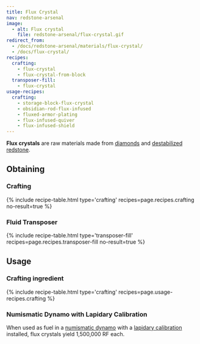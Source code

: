 ```yaml
---
title: Flux Crystal
nav: redstone-arsenal
image:
  - alt: Flux crystal
    file: redstone-arsenal/flux-crystal.gif
redirect_from:
  - /docs/redstone-arsenal/materials/flux-crystal/
  - /docs/flux-crystal/
recipes:
  crafting:
    - flux-crystal
    - flux-crystal-from-block
  transposer-fill:
    - flux-crystal
usage-recipes:
  crafting:
    - storage-block-flux-crystal
    - obsidian-rod-flux-infused
    - fluxed-armor-plating
    - flux-infused-quiver
    - flux-infused-shield
---
```


**Flux crystals** are raw materials made from
[diamonds](https://minecraft.gamepedia.com/Diamond) and [destabilized
redstone](/docs/destabilized-redstone/).


Obtaining
---------

### Crafting
{% include recipe-table.html type='crafting' recipes=page.recipes.crafting no-result=true %}

### Fluid Transposer
{% include recipe-table.html type='transposer-fill' recipes=page.recipes.transposer-fill no-result=true %}


Usage
-----

### Crafting ingredient
{% include recipe-table.html type='crafting' recipes=page.usage-recipes.crafting %}

### Numismatic Dynamo with Lapidary Calibration
When used as fuel in a [numismatic dynamo](/docs/numismatic-dynamo/) with a
[lapidary calibration](/docs/augment-lapidary-calibration/) installed, flux
crystals yield 1,500,000 RF each.
